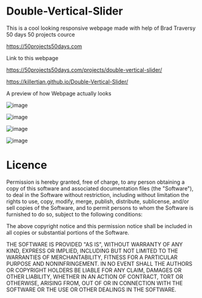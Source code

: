 # Double-Vertical-Slider
This is a cool looking responsive webpage made with help of Brad Traversy 50 days 50 projects cource 

https://50projects50days.com

Link to this webpage

https://50projects50days.com/projects/double-vertical-slider/

https://killertian.github.io/Double-Vertical-Slider/

A preview of how Webpage actually looks

![image](https://user-images.githubusercontent.com/77867638/185458496-bc1d9d2a-6cf3-43d9-bb9a-f6610e44dadd.png)

![image](https://user-images.githubusercontent.com/77867638/185458615-f87019de-b78b-43c6-9fe1-99600cd7a379.png)

![image](https://user-images.githubusercontent.com/77867638/185458660-4ea5998f-74bc-42c4-b323-b8ab82ee5773.png)

![image](https://user-images.githubusercontent.com/77867638/185458775-a5d31603-4941-4210-8992-33896326e54f.png)


# Licence 
Permission is hereby granted, free of charge, to any person obtaining a copy of this software and associated documentation files (the "Software"), to deal in the Software without restriction, including without limitation the rights to use, copy, modify, merge, publish, distribute, sublicense, and/or sell copies of the Software, and to permit persons to whom the Software is furnished to do so, subject to the following conditions:

The above copyright notice and this permission notice shall be included in all copies or substantial portions of the Software.

THE SOFTWARE IS PROVIDED "AS IS", WITHOUT WARRANTY OF ANY KIND, EXPRESS OR IMPLIED, INCLUDING BUT NOT LIMITED TO THE WARRANTIES OF MERCHANTABILITY, FITNESS FOR A PARTICULAR PURPOSE AND NONINFRINGEMENT. IN NO EVENT SHALL THE AUTHORS OR COPYRIGHT HOLDERS BE LIABLE FOR ANY CLAIM, DAMAGES OR OTHER LIABILITY, WHETHER IN AN ACTION OF CONTRACT, TORT OR OTHERWISE, ARISING FROM, OUT OF OR IN CONNECTION WITH THE SOFTWARE OR THE USE OR OTHER DEALINGS IN THE SOFTWARE.

